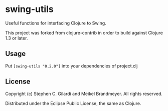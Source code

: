 # swing-utils

Useful functions for interfacing Clojure to Swing.

This project was forked from clojure-contrib in order to build against Clojure 1.3 or later.

## Usage

Put `[swing-utils "0.2.0"]` into your dependencies of project.clj

## License

Copyright (c) Stephen C. Gilardi and Meikel Brandmeyer. All rights reserved.

Distributed under the Eclipse Public License, the same as Clojure.
